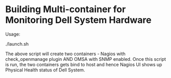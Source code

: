 # Building Multi-container for Monitoring Dell System Hardware

Usage:

./launch.sh 

The above script will create two containers - Nagios with check_openmanage plugin AND OMSA with SNMP enabled.
Once this script is run, the two containers gets bind to host and hence Nagios UI shows up Physical Health status of Dell System.
